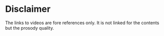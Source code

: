 # Disclaimer

The links to videos are fore references only.
It is not linked for the contents but the prosody quality.
